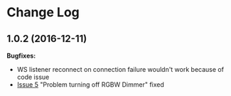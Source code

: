 # Change Log

## 1.0.2 (2016-12-11)

**Bugfixes:**

- WS listener reconnect on connection failure wouldn't work because of code issue
- [Issue 5](https://github.com/Sroose/homebridge-loxone-ws/issues/5) "Problem turning off RGBW Dimmer" fixed
